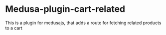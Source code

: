 # Medusa-plugin-cart-related

This is a plugin for medusajs, that adds a route for fetching related products to a cart